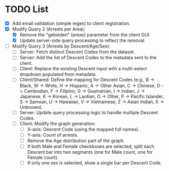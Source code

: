 # TODO List

- [x] Add email validation (simple regex) to client registration.
- [x] Modify Query 2 (Arrests per Area):
    - [x] Remove the "gebieden" (areas) parameter from the client GUI.
    - [x] Update server-side query processing to reflect the removal.
- [ ] Modify Query 3 (Arrests by Descent/Age/Sex):
    - [ ] Server: Fetch distinct Descent Codes from the dataset.
    - [ ] Server: Add the list of Descent Codes to the metadata sent to the client.
    - [ ] Client: Replace the existing Descent input with a multi-select dropdown populated from metadata.
    - [ ] Client/Shared: Define the mapping for Descent Codes (e.g., B -> Black, W -> White, H -> Hispanic, A -> Other Asian, C -> Chinese, D -> Cambodian, F -> Filipino, G -> Guamanian, I -> Indian, J -> Japanese, K -> Korean, L -> Laotian, O -> Other, P -> Pacific Islander, S -> Samoan, U -> Hawaiian, V -> Vietnamese, Z -> Asian Indian, X -> Unknown).
    - [ ] Server: Update query processing logic to handle multiple Descent Codes.
    - [ ] Client: Modify the graph generation:
        - [ ] X-axis: Descent Code (using the mapped full names).
        - [ ] Y-axis: Count of arrests.
        - [ ] Remove the Age distribution part of the graph.
        - [ ] If both Male and Female checkboxes are selected, split each Descent bar into two segments (one for Male count, one for Female count).
        - [ ] If only one sex is selected, show a single bar per Descent Code. 